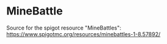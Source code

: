 # MineBattle
Source for the spigot resource "MineBattles": https://www.spigotmc.org/resources/minebattles-1-8.57892/
